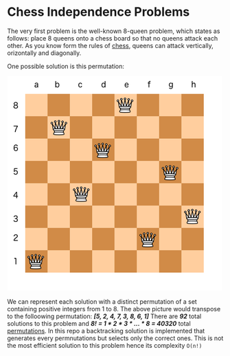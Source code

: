 # Chess Independence Problems


The very first problem is the well-known 8-queen problem, which states as follows: place 8 queens onto a chess board so that no queens attack each other. As you know form the rules of [chess](https://en.wikipedia.org/wiki/Chess), queens can attack vertically, orizontally and diagonally.

One possible solution is this permutation:


![first permutation](public/q.png)



We can represent each solution with a distinct permutation of a set containing positive integers from 1 to 8. The above picture would transpose to the folloowing permutation: ***[5, 2, 4, 7, 3, 8, 6, 1]*** There are ***92*** total solutions to this problem and ***8! = 1 * 2 * 3 * ... * 8 = 40320*** total [permutations](https://en.wikipedia.org/wiki/Permutation). In this repo a backtracking solution is implemented that generates every permnutations but selects only the correct ones. This is not the most efficient solution to this problem hence its complexity ```O(n!)```

